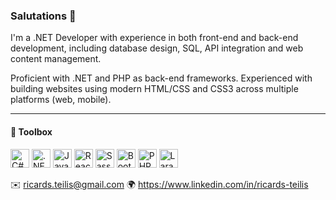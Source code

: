 ### Salutations 👋

I'm a .NET Developer with experience in both front-end and back-end development, including database design, SQL, API integration and web content management.

Proficient with .NET and PHP as back-end frameworks. Experienced with building websites using modern HTML/CSS and CSS3 across multiple platforms (web, mobile).

***

#### 🧰 Toolbox

<img src="https://seeklogo.com/images/C/c-sharp-c-logo-02F17714BA-seeklogo.com.png" alt="C#" width="30" height="30"/> <img src="https://cdn.worldvectorlogo.com/logos/dot-net-core-7.svg" alt=".NET Core" width="30" height="30"/> <img src="https://cdn.worldvectorlogo.com/logos/logo-javascript.svg" alt="JavaScript" width="30" height="30"/> <img src="https://cdn.worldvectorlogo.com/logos/react-2.svg" alt="React" width="30" height="30"/> <img src="https://cdn.worldvectorlogo.com/logos/sass-1.svg" alt="Sass" width="30" height="30"/> <img src="https://cdn.worldvectorlogo.com/logos/bootstrap-4.svg" alt="Bootstrap" width="30" height="30"/> <img src="https://cdn.worldvectorlogo.com/logos/php-1.svg" alt="PHP" width="30" height="30"/> <img src="https://cdn.worldvectorlogo.com/logos/laravel-1.svg" alt="Laravel" width="30" height="30"/>




✉️ ricards.teilis@gmail.com
🌍 https://www.linkedin.com/in/ricards-teilis
